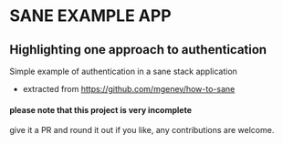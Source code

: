 # SANE EXAMPLE APP
## Highlighting one approach to authentication

Simple example of authentication in a sane stack application

* extracted from https://github.com/mgenev/how-to-sane
 

#### please note that this project is very incomplete
give it a PR and round it out if you like, any contributions are welcome.
